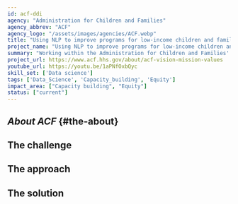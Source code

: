 ```yaml
---
id: acf-ddi
agency: "Administration for Children and Families"
agency_abbrev: "ACF"
agency_logo: "/assets/images/agencies/ACF.webp"
title: "Using NLP to improve programs for low-income children and families"
project_name: "Using NLP to improve programs for low-income children and families"
summary: "Working within the Administration for Children and Families' Division of Data and Improvement to improve programs that serve millions of vulnerable and low-income children and families by using natural language processing and rigorous qualitative data analysis to answer critical policy and operational questions."
project_url: https://www.acf.hhs.gov/about/acf-vision-mission-values
youtube_url: https://youtu.be/1aPNfOxbQyc
skill_set: ['Data science']
tags: ['Data_Science', 'Capacity_building', 'Equity']
impact_area: ["Capacity building", "Equity"]
status: ["current"]
---
```

## *About ACF* {#the-about}

## The challenge

## The approach

## The solution 

